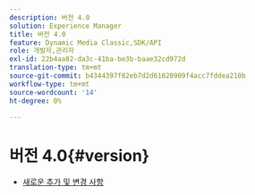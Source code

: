 ```yaml
---
description: 버전 4.0
solution: Experience Manager
title: 버전 4.0
feature: Dynamic Media Classic,SDK/API
role: 개발자,관리자
exl-id: 22b4aa82-da3c-41ba-be3b-baae32cd972d
translation-type: tm+mt
source-git-commit: b4344397f82eb7d2d61020909f4acc7fddea210b
workflow-type: tm+mt
source-wordcount: '14'
ht-degree: 0%

---
```


# 버전 4.0{#version}

* [새로운 추가 및 변경 사항](r-4-0-new.md)
